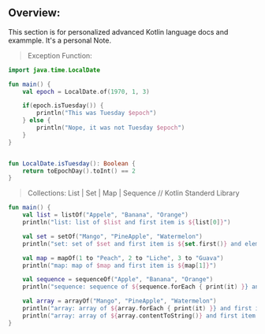 ## Overview:
This section is for personalized advanced Kotlin language docs and exammple. It's a personal Note.

> Exception Function:
```kt
import java.time.LocalDate

fun main() {
    val epoch = LocalDate.of(1970, 1, 3)

    if(epoch.isTuesday()) {
        println("This was Tuesday $epoch")
    } else {
        println("Nope, it was not Tuesday $epoch")
    }
}


fun LocalDate.isTuesday(): Boolean {
    return toEpochDay().toInt() == 2
}
```

> Collections: List | Set | Map | Sequence // Kotlin Standerd Library
```kt
fun main() {
    val list = listOf("Appele", "Banana", "Orange")
    println("list: list of $list and first item is ${list[0]}")

    val set = setOf("Mango", "PineApple", "Watermelon")
    println("set: set of $set and first item is ${set.first()} and elementAt(1) ${set.elementAt(1)}")

    val map = mapOf(1 to "Peach", 2 to "Liche", 3 to "Guava")
    println("map: map of $map and first item is ${map[1]}")

    val sequence = sequenceOf("Apple", "Banana", "Orange")
    println("sequence: sequence of ${sequence.forEach { print(it) }} and first item is ${sequence.elementAt(2)}")

    val array = arrayOf("Mango", "PineApple", "Watermelon")
    println("array: array of ${array.forEach { print(it) }} and first item is ${array[1]}")
    println("array: array of ${array.contentToString()} and first item is ${array[1]}")
}
```